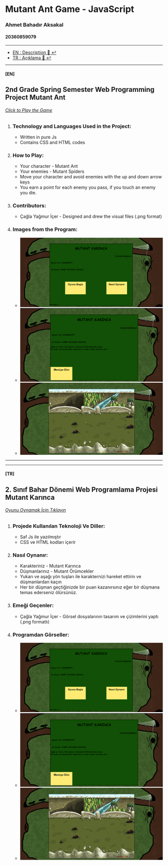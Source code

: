# Mutant Ant Game - JavaScript

### Ahmet Bahadır Aksakal

#### 20360859079

****

- [EN : Description :book: :leftwards_arrow_with_hook:](#en)  
- [TR : Açıklama :book: :leftwards_arrow_with_hook:](#tr)

****

#### [EN]

## 2nd Grade Spring Semester Web Programming Project Mutant Ant

###### [Click to Play the Game](http://bahadr-aksakal-web-programlama-p.eu5.org/)

1. ### Technology and Languages Used in the Project:
    
    * Written in pure Js
    * Contains CSS and HTML codes
      
2. ### How to Play:
    
    * Your character - Mutant Ant
    * Your enemies - Mutant Spiders
    * Move your character and avoid enemies with the up and down arrow keys
    * You earn a point for each enemy you pass, if you touch an enemy you die.
      
3. ### Contributors:
    
    * Çağla Yağmur İçer - Designed and drew the visual files (.png format)
      
4. ### Images from the Program:
    
    *   ![](GorsellerReadme/1.png)
    *   ![](GorsellerReadme/2.png)
    *   ![](GorsellerReadme/3.png)

****
****

#### [TR]

## 2\. Sınıf Bahar Dönemi Web Programlama Projesi Mutant Karınca

###### [Oyunu Oynamak İçin Tıklayın](http://bahadr-aksakal-web-programlama-p.eu5.org/)

1.  ### Projede Kullanılan Teknoloji Ve Diller:
    
    *   Saf Js ile yazılmıştır
    *   CSS ve HTML kodları içerir
      
2.  ### Nasıl Oynanır:
    
    *   Karakteriniz - Mutant Karınca
    *   Düşmanlarınız - Mutant Örümcekler
    *   Yukarı ve aşağı yön tuşları ile karakternizi hareket ettirin ve düşmanlardan kaçın
    *   Her bir düşman geçtiğinizde bir puan kazanırsınız eğer bir düşmana temas ederseniz ölürsünüz.
      
3.  ### Emeği Geçenler:
    
    *   Çağla Yağmur İçer - Görsel dosyalarının tasarım ve çizimlerini yaptı (.png formatlı)
      
4.  ### Programdan Görseller:
    
    *   ![](GorsellerReadme/1.png)
    *   ![](GorsellerReadme/2.png)
    *   ![](GorsellerReadme/3.png)


